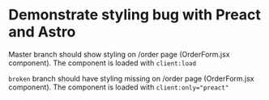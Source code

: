 # Demonstrate styling bug with Preact and Astro

Master branch should show styling on /order page (OrderForm.jsx component). The component is loaded with `client:load`

`broken` branch should have styling missing on /order page (OrderForm.jsx component). The component is loaded with `client:only="preact"`

